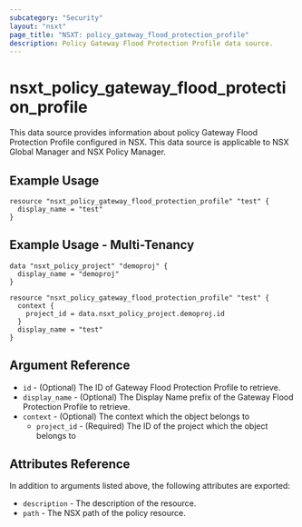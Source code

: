```yaml
---
subcategory: "Security"
layout: "nsxt"
page_title: "NSXT: policy_gateway_flood_protection_profile"
description: Policy Gateway Flood Protection Profile data source.
---
```


# nsxt_policy_gateway_flood_protection_profile

This data source provides information about policy Gateway Flood Protection Profile configured in NSX.
This data source is applicable to NSX Global Manager and NSX Policy Manager.

## Example Usage

```hcl
resource "nsxt_policy_gateway_flood_protection_profile" "test" {
  display_name = "test"
}
```

## Example Usage - Multi-Tenancy

```hcl
data "nsxt_policy_project" "demoproj" {
  display_name = "demoproj"
}

resource "nsxt_policy_gateway_flood_protection_profile" "test" {
  context {
    project_id = data.nsxt_policy_project.demoproj.id
  }
  display_name = "test"
}
```

## Argument Reference

* `id` - (Optional) The ID of Gateway Flood Protection Profile to retrieve.
* `display_name` - (Optional) The Display Name prefix of the Gateway Flood Protection Profile to retrieve.
* `context` - (Optional) The context which the object belongs to
    * `project_id` - (Required) The ID of the project which the object belongs to

## Attributes Reference

In addition to arguments listed above, the following attributes are exported:

* `description` - The description of the resource.
* `path` - The NSX path of the policy resource.

